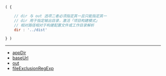 ```js
( {

    // dir 与 out 选项二者必须指定其一且只能指定其一
    // dir 用于指定输出目录，激活「项目构建模式」
    // 相对路径相对于构建配置文件或工作目录解析
    dir : '../dist'

} )
```

---

- [appDir](./appDir.md)
- [baseUrl](./baseUrl.md)
- [out](./out.md)
- [fileExclusionRegExp](./fileExclusionRegExp.md)

